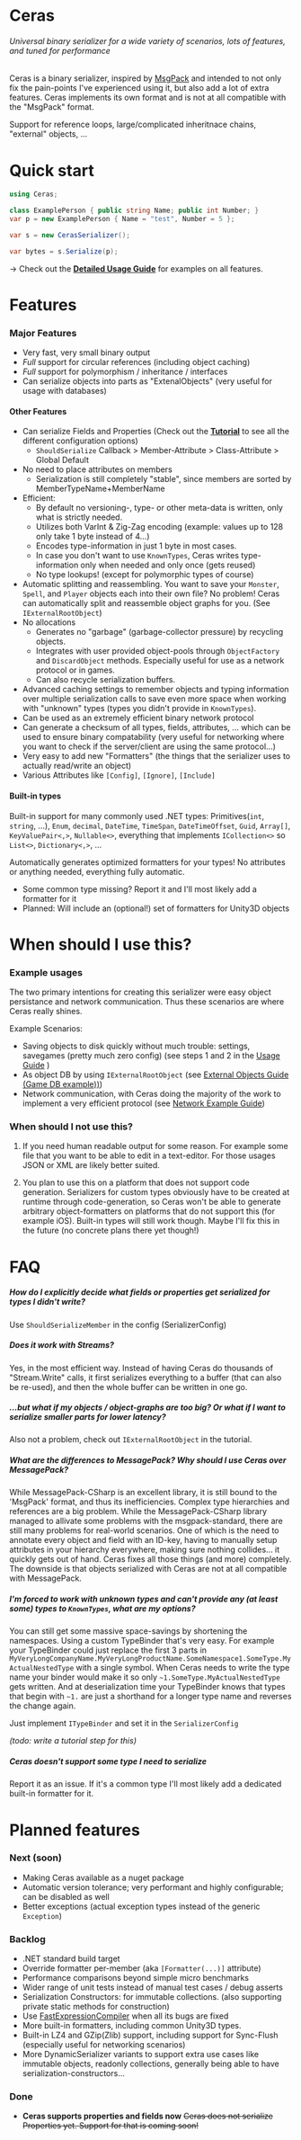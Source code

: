 # Ceras
###### Universal binary serializer for a wide variety of scenarios, lots of features, and tuned for performance 
Ceras is a binary serializer, inspired by [MsgPack](https://github.com/neuecc/MessagePack-CSharp) and intended to not only fix the pain-points I've experienced using it, but also add a lot of extra features.
Ceras implements its own format and is not at all compatible with the "MsgPack" format.

Support for reference loops, large/complicated inheritnace chains, "external" objects, ...

# Quick start

```csharp
using Ceras;

class ExamplePerson { public string Name; public int Number; }
var p = new ExamplePerson { Name = "test", Number = 5 };

var s = new CerasSerializer();

var bytes = s.Serialize(p);
```

-> Check out the [**Detailed Usage Guide**](https://github.com/rikimaru0345/Ceras/blob/master/LiveTesting/Tutorial.cs) for examples on all features.


# Features

### Major Features
- Very fast, very small binary output
- *Full* support for circular references (including object caching)
- *Full* support for polymorphism / inheritance / interfaces
- Can serialize objects into parts as "ExtenalObjects" (very useful for usage with databases)

#### Other Features
- Can serialize Fields and Properties (Check out the [**Tutorial**](https://github.com/rikimaru0345/Ceras/blob/master/LiveTesting/Tutorial.cs) to see all the different configuration options)
  - `ShouldSerialize` Callback > Member-Attribute > Class-Attribute > Global Default
- No need to place attributes on members
  - Serialization is still completely "stable", since members are sorted by MemberTypeName+MemberName
- Efficient:
  - By default no versioning-, type- or other meta-data is written, only what is strictly needed.
  - Utilizes both VarInt & Zig-Zag encoding (example: values up to 128 only take 1 byte instead of 4...)
  - Encodes type-information in just 1 byte in most cases.
   - In case you don't want to use `KnownTypes`, Ceras writes type-information only when needed and only once (gets reused)
  - No type lookups! (except for polymorphic types of course)
- Automatic splitting and reassembling. You want to save your `Monster`, `Spell`, and `Player` objects each into their own file? No problem! Ceras can automatically split and reassemble object graphs for you. (See `IExternalRootObject`)
- No allocations
  - Generates no "garbage" (garbage-collector pressure) by recycling objects.
  - Integrates with user provided object-pools through `ObjectFactory` and `DiscardObject` methods. Especially useful for use as a network protocol or in games.
  - Can also recycle serialization buffers.
- Advanced caching settings to remember objects and typing information over multiple serialization calls to save even more space when working with "unknown" types (types you didn't provide in `KnownTypes`).
- Can be used as an extremely efficient binary network protocol
- Can generate a checksum of all types, fields, attributes, ... which can be used to ensure binary compatability (very useful for networking where you want to check if the server/client are using the same protocol...)
- Very easy to add new "Formatters" (the things that the serializer uses to actually read/write an object)
- Various Attributes like `[Config]`, `[Ignore]`, `[Include]`


#### Built-in types
Built-in support for many commonly used .NET types: Primitives(`int`, `string`, ...), `Enum`, `decimal`, `DateTime`, `TimeSpan`, `DateTimeOffset`, `Guid`, `Array[]`, `KeyValuePair<,>`, `Nullable<>`, everything that implements `ICollection<>` so `List<>`, `Dictionary<,>`, ... 

Automatically generates optimized formatters for your types! No attributes or anything needed, everything fully automatic.

- Some common type missing? Report it and I'll most likely add a formatter for it
- Planned: Will include an (optional!) set of formatters for Unity3D objects


# When should I use this?

### Example usages
The two primary intentions for creating this serializer were easy object persistance and network communication.
Thus these scenarios are where Ceras really shines.

Example Scenarios:
- Saving objects to disk quickly without much trouble: settings, savegames (pretty much zero config) (see steps 1 and 2 in the [Usage Guide](https://github.com/rikimaru0345/Ceras/blob/5593ed603630275906dec831eef19564d0a5d94c/LiveTesting/Tutorial.cs#L21) )
- As object DB by using `IExternalRootObject` (see [External Objects Guide (Game DB example))](https://github.com/rikimaru0345/Ceras/blob/5593ed603630275906dec831eef19564d0a5d94c/LiveTesting/Tutorial.cs#L300))
- Network communication, with Ceras doing the majority of the work to implement a very efficient protocol (see [Network Example Guide](https://github.com/rikimaru0345/Ceras/blob/5593ed603630275906dec831eef19564d0a5d94c/LiveTesting/Tutorial.cs#L278))

### When should I not use this?

1) If you need human readable output for some reason. For example some file that you want to be able to edit in a text-editor. For those usages JSON or XML are likely better suited.

2) You plan to use this on a platform that does not support code generation. Serializers for custom types obviously have to be created at runtime through code-generation, so Ceras won't be able to generate arbitrary object-formatters on platforms that do not support this (for example iOS). Built-in types will still work though. Maybe I'll fix this in the future (no concrete plans there yet though!)

# FAQ

##### How do I explicitly decide what fields or properties get serialized for types I didn't write?
Use `ShouldSerializeMember` in the config (SerializerConfig)

##### Does it work with Streams?
Yes, in the most efficient way.
Instead of having Ceras do thousands of "Stream.Write" calls, it first serializes everything to a buffer (that can also be re-used), and then the whole buffer can be written in one go. 
##### ...but what if my objects / object-graphs are too big? Or what if I want to serialize smaller parts for lower latency?
Also not a problem, check out `IExternalRootObject` in the tutorial.

##### What are the differences to MessagePack? Why should I use Ceras over MessagePack?
While MessagePack-CSharp is an excellent library, it is still bound to the 'MsgPack' format, and thus its inefficiencies.
Complex type hierarchies and references are a big problem. While the MessagePack-CSharp library managed to allivate some problems with the msgpack-standard, there are still many problems for real-world scenarios.
One of which is the need to annotate every object and field with an ID-key, having to manually setup attributes in your hierarchy everywhere, making sure nothing collides... it quickly gets out of hand.
Ceras fixes all those things (and more) completely. The downside is that objects serialized with Ceras are not at all compatible with MessagePack.


##### I'm forced to work with unknown types and can't provide any (at least some) types to `KnownTypes`, what are my options?
You can still get some massive space-savings by shortening the namespaces.
Using a custom TypeBinder that's very easy. For example your TypeBinder could just replace the first 3 parts in  `MyVeryLongCompanyName.MyVeryLongProductName.SomeNamespace1.SomeType.MyActualNestedType`
 with a single symbol. When Ceras needs to write the type name your binder would make it so only `~1.SomeType.MyActualNestedType` gets written. And at deserialization time your TypeBinder knows that types that begin with `~1.` are just a shorthand for a longer type name and reverses the change again.
 
Just implement `ITypeBinder` and set it in the `SerializerConfig`
 
   *(todo: write a tutorial step for this)*


##### Ceras doesn't support some type I need to serialize
Report it as an issue. If it's a common type I'll most likely add a dedicated built-in formatter for it.



# Planned features

### Next (soon)
- Making Ceras available as a nuget package
- Automatic version tolerance; very performant and highly configurable; can be disabled as well
- Better exceptions (actual exception types instead of the generic `Exception`)

### Backlog
- .NET standard build target
- Override formatter per-member (aka `[Formatter(...)]` attribute)
- Performance comparisons beyond simple micro benchmarks
- Wider range of unit tests instead of manual test cases / debug asserts
- Serialization Constructors: for immutable collections. (also supporting private static methods for construction)
- Use [FastExpressionCompiler](https://github.com/dadhi/FastExpressionCompiler) when all its bugs are fixed
- More built-in formatters, including common Unity3D types.
- Built-in LZ4 and GZip(Zlib) support, including support for Sync-Flush (especially useful for networking scenarios)
- More DynamicSerializer variants to support extra use cases like immutable objects, readonly collections, generally being able to have serialization-constructors...

### Done
- **Ceras supports properties and fields now** ~~Ceras does not serialize Properties yet. Support for that is coming soon!~~ 




